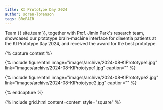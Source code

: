 ```yaml
---
title: KI Prototype Day 2024
author: soren-lorenson
tags: BRePAIR
---
```


Team {{ site.team }}, together with Prof. Jimin Park's research team, showcased our prototype brain-machine interface for dimentia patients at the KI Prototype Day 2024, and received the award for the best prototype.

{% capture content %}

{% include figure.html image="images/archive/2024-08-KIPrototype1.jpg" link="images/archive/2024-08-KIPrototype1.jpg" caption="" %}

{% include figure.html image="images/archive/2024-08-KIPrototype2.jpg" link="images/archive/2024-08-KIPrototype2.jpg" caption="" %}

{% endcapture %}

{% include grid.html content=content style="square" %}
